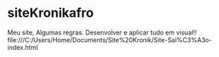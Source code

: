 # siteKronikafro
Meu site, Algumas regras. Desenvolver e aplicar tudo em visual!!
file:///C:/Users/Home/Documents/Site%20Kronik/Site-Sal%C3%A3o-index.html
